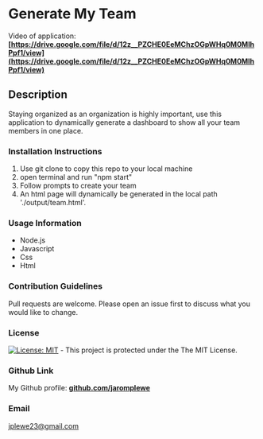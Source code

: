 # Generate My Team

  Video of application: __[https://drive.google.com/file/d/12z__PZCHE0EeMChzOGpWHq0M0MIhPpf1/view](https://drive.google.com/file/d/12z__PZCHE0EeMChzOGpWHq0M0MIhPpf1/view)__
    
  ## Description
  
  Staying organized as an organization is highly important, use this application to dynamically generate a dashboard to show all your team members in one place.
  
  ### Installation Instructions
  
  1. Use git clone to copy this repo to your local machine
  2. open terminal and run "npm start"
  3. Follow prompts to create your team
  4. An html page will dynamically be generated in the local path './output/team.html'.
  
  ### Usage Information
  
  * Node.js
  * Javascript
  * Css
  * Html
  
  ### Contribution Guidelines
  
   Pull requests are welcome. Please open an issue first to discuss what you would like to change.
  
  ### License
  
  [![License: MIT](https://img.shields.io/badge/License-MIT-yellow.svg)](https://opensource.org/licenses/MIT) - This project is protected under the The MIT License. 
  
  ### Github Link
  
  My Github profile: __[github.com/jaromplewe](https://github.com/jaromplewe)__
  
  ### Email
  
  jplewe23@gmail.com